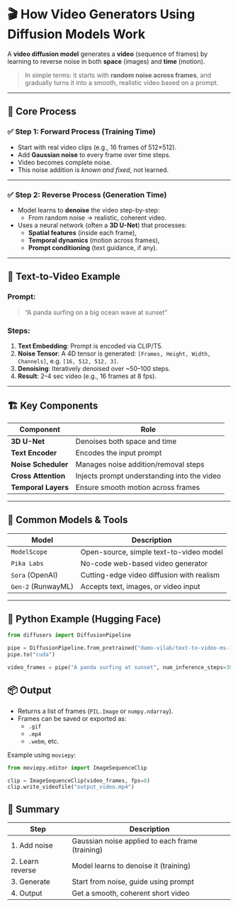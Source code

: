 # 🎬 How Video Generators Using Diffusion Models Work

A **video diffusion model** generates a **video** (sequence of frames) by learning to reverse noise in both **space** (images) and **time** (motion).

> In simple terms: it starts with **random noise across frames**, and gradually turns it into a smooth, realistic video based on a prompt.

---

## 🧠 Core Process

### ✅ Step 1: Forward Process (Training Time)
- Start with real video clips (e.g., 16 frames of 512×512).
- Add **Gaussian noise** to every frame over time steps.
- Video becomes complete noise.
- This noise addition is *known and fixed*, not learned.

---

### ✅ Step 2: Reverse Process (Generation Time)
- Model learns to **denoise** the video step-by-step:
  - From random noise → realistic, coherent video.
- Uses a neural network (often a **3D U-Net**) that processes:
  - **Spatial features** (inside each frame),
  - **Temporal dynamics** (motion across frames),
  - **Prompt conditioning** (text guidance, if any).

---

## 🎥 Text-to-Video Example

### Prompt:
> “A panda surfing on a big ocean wave at sunset”

### Steps:
1. **Text Embedding**: Prompt is encoded via CLIP/T5.
2. **Noise Tensor**: A 4D tensor is generated: `[Frames, Height, Width, Channels]`, e.g. `[16, 512, 512, 3]`.
3. **Denoising**: Iteratively denoised over ~50–100 steps.
4. **Result**: 2–4 sec video (e.g., 16 frames at 8 fps).

---

## 🏗️ Key Components

| Component           | Role                                             |
| ------------------- | ------------------------------------------------ |
| **3D U-Net**        | Denoises both space and time                     |
| **Text Encoder**    | Encodes the input prompt                         |
| **Noise Scheduler** | Manages noise addition/removal steps             |
| **Cross Attention** | Injects prompt understanding into the video      |
| **Temporal Layers** | Ensure smooth motion across frames               |

---

## 🧰 Common Models & Tools

| Model              | Description                                      |
| ------------------ | ------------------------------------------------ |
| `ModelScope`       | Open-source, simple text-to-video model          |
| `Pika Labs`        | No-code web-based video generator                |
| `Sora` (OpenAI)    | Cutting-edge video diffusion with realism        |
| `Gen-2` (RunwayML) | Accepts text, images, or video input             |

---

## 🧪 Python Example (Hugging Face)

```python
from diffusers import DiffusionPipeline

pipe = DiffusionPipeline.from_pretrained("damo-vilab/text-to-video-ms-1.7b")
pipe.to("cuda")

video_frames = pipe("A panda surfing at sunset", num_inference_steps=30).frames
```
## 📦 Output

- Returns a list of frames (`PIL.Image` or `numpy.ndarray`).
- Frames can be saved or exported as:
  - `.gif`
  - `.mp4`
  - `.webm`, etc.

Example using `moviepy`:

```python
from moviepy.editor import ImageSequenceClip

clip = ImageSequenceClip(video_frames, fps=8)
clip.write_videofile("output_video.mp4")
```

## 📌 Summary

| Step             | Description                                     |
| ---------------- | ----------------------------------------------- |
| 1. Add noise     | Gaussian noise applied to each frame (training) |
| 2. Learn reverse | Model learns to denoise it (training)           |
| 3. Generate      | Start from noise, guide using prompt            |
| 4. Output        | Get a smooth, coherent short video              |


